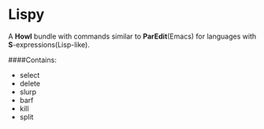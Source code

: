 # Lispy

A **Howl** bundle with commands similar to **ParEdit**(Emacs)
for languages with **S**-expressions(Lisp-like).

####Contains:

- select
- delete
- slurp
- barf
- kill
- split

